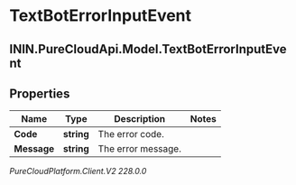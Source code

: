 # TextBotErrorInputEvent

## ININ.PureCloudApi.Model.TextBotErrorInputEvent

## Properties

|Name | Type | Description | Notes|
|------------ | ------------- | ------------- | -------------|
| **Code** | **string** | The error code. | |
| **Message** | **string** | The error message. | |



_PureCloudPlatform.Client.V2 228.0.0_
